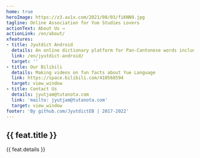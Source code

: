 ```yaml
---
home: true
heroImage: https://z3.ax1x.com/2021/08/03/fiKNN9.jpg
tagline: Online Association for Yue Studies Lovers
actionText: About Us →
actionLink: /en/about/
xfeatures:
- title: Jyutdict Android
  details: An online dictionary platform for Pan-Cantonese words including pronunciations and meanings
  link: /en/jyutdict-android/
  target: ''
- title: Our Bilibili
  details: Making videos on fun facts about Yue Language
  link: https://space.bilibili.com/410568594
  target: view_window
- title: Contact Us
  details: jyutjam@tutanota.com
  link: 'mailto: jyutjam@tutanota.com'
  target: view_window
footer: 'By github.com/JyutdictEB | 2017-2022'
---
```

<div class="features">
  <div class="feature" v-for="feat in $page.frontmatter.xfeatures">
    <h2><a v-bind:href="feat.link" v-bind:target="feat.target">{{ feat.title }}</a></h2>
    <p>{{ feat.details }}</p>
  </div>
</div>
